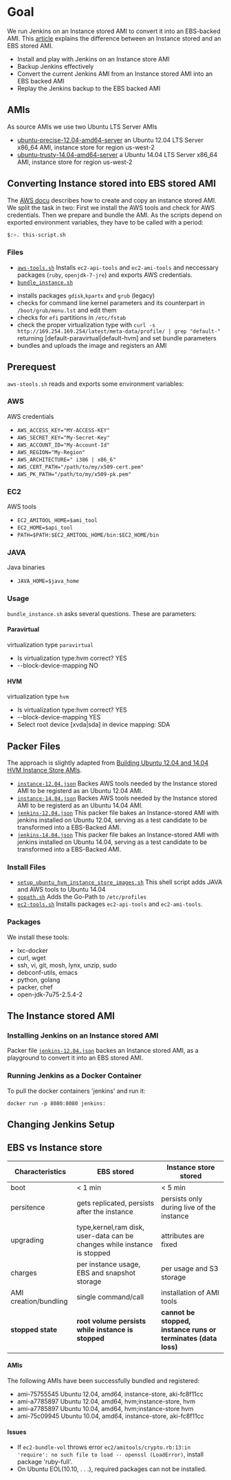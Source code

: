 # Goal
We run Jenkins on an Instance stored AMI to convert it into an
EBS-backed AMI.
This [article](http://docs.aws.amazon.com/AWSEC2/latest/UserGuide/ComponentsAMIs.html) explains the difference
between an Instance stored and an EBS stored AMI. 

+ Install and play with Jenkins on an Instance store AMI
+ Backup Jenkins effectively
+ Convert the current Jenkins AMI from an Instance stored AMI into an EBS backed AMI
+ Replay the Jenkins backup to the EBS backed AMI


## AMIs
As source AMIs we use two Ubuntu LTS Server AMIs
 + [ubuntu-precise-12.04-amd64-server](http://thecloudmarket.com/image/ami-a7785897--ubuntu-images-hvm-instance-ubuntu-precise-12-04-amd64-server-20150227) an Ubuntu 12.04 LTS Server x86_64 AMI, instance store for region us-west-2 
 + [ubuntu-trusty-14.04-amd64-server](http://thecloudmarket.com/image/ami-29ebb519--ubuntu-images-hvm-ssd-ubuntu-trusty-14-04-amd64-server-20150123) a Ubuntu 14.04 LTS Server x86_64 AMI, instance store for region us-west-2 

## Converting Instance stored into EBS stored AMI
The [AWS docu]( http://docs.aws.amazon.com/AWSEC2/latest/UserGuide/creating-an-ami-instance-store.htm) 
describes how to create and copy an instance stored AMI. We split the
task in two: First we install the AWS tools and check for AWS
credentials. Then we prepare and bundle the AMI. As the scripts depend on
exported environment variables, they have to be called with a period: 
``` bash
$:>. this-script.sh
```

### Files
 + [`aws-tools.sh`](aws-tools.sh) Installs `ec2-api-tools` and `ec2-ami-tools` and neccessary packages (`ruby`, `openjdk-7-jre`) and exports AWS credentials.
 + [`bundle_instance.sh`](bundle_instance.sh)
  - installs packages `gdisk`,`kpartx` and `grub` (legacy)
  - checks for command line kernel parameters and its counterpart in `/boot/grub/menu.lst` and edit them
  - checks for `efi` partitions in `/etc/fstab`
  - check the proper virtualization type with `curl -s http://169.254.169.254/latest/meta-data/profile/ | grep "default-"` returning [default-paravirtual|default-hvm] and set bundle parameters
  - bundles and uploads the image and registers an AMI

## Prerequest
`aws-stools.sh` reads and exports some environment variables:

### AWS
AWS credentials
 + `AWS_ACCESS_KEY="MY-ACCESS-KEY"`
 + `AWS_SECRET_KEY="My-Secret-Key"`
 + `AWS_ACCOUNT_ID="My-Account-Id"`
 + `AWS_REGION="My-Region"`
 + `AWS_ARCHITECTURE=" i386 | x86_6"`
 + `AWS_CERT_PATH="/path/to/my/x509-cert.pem"`
 + `AWS_PK_PATH="/path/to/my/x509-pk.pem"`

### EC2
AWS tools
 + `EC2_AMITOOL_HOME=$ami_tool`
 + `EC2_HOME=$api_tool`
 + `PATH=$PATH:$EC2_AMITOOL_HOME/bin:$EC2_HOME/bin`

### JAVA
Java binaries
 + `JAVA_HOME=$java_home`

### Usage
`bundle_instance.sh` asks several questions. These are parameters:

#### Paravirtual
virtualization type `paravirtual`
 * Is virtualization type:hvm correct? YES
 * --block-device-mapping NO

#### HVM
virtualization type `hvm`
 * Is virtualization type:hvm correct? YES
 * --block-device-mapping YES
 * Select root device [xvda|sda] in device mapping: SDA

## Packer Files
The approach is slightly adapted from [Building Ubuntu 12.04 and 14.04 HVM Instance Store AMIs](https://github.com/Lumida/packer/wiki/Building-Ubuntu-12.04-and-14.04-HVM-Instance-Store-AMIs).
 + [`instance-12.04.json`](instance-12.04.json)  Backes AWS tools needed by the Instance stored AMI to be registerd as an Ubuntu 12.04 AMI.
 + [`instance-14.04.json`](instance-14.04.json)  Backes AWS tools needed by the Instance stored AMI to be registerd as an Ubuntu 14.04 AMI.
 + [`jenkins-12.04.json`](jenkins-12.04.json) This packer file bakes an Instance-stored AMI with jenkins installed on Ubuntu 12.04, serving as a test candidate to be transformed into a EBS-Backed AMI.
 + [`jenkins-14.04.json`](jenkins-14.04.json) This packer file bakes an Instance-stored AMI with jenkins installed on Ubuntu 14.04, serving as a test candidate to be transformed into a EBS-Backed AMI.

### Install Files
 + [`setup_ubuntu_hvm_instance_store_images.sh`](setup_ubuntu_hvm_instance_store_images.sh) This shell script adds JAVA and AWS tools to Ubuntu 14.04
 + [`gopath.sh`](gopath.sh) Adds the Go-Path to `/etc/profiles`
 + [`ec2-tools.sh`](ec2-tools.sh) Installs packages `ec2-api-tools` and `ec2-ami-tools`.

### Packages
We install these tools:
 + lxc-docker
 + curl, wget
 + ssh, vi, git, mosh, lynx, unzip, sudo
 + debconf-utils, emacs
 + python, golang
 + packer, chef
 + open-jdk-7u75-2.5.4-2 

## The Instance stored AMI

### Installing Jenkins on an Instance stored AMI
Packer file [`jenkins-12.04.json`](jenkins-12.04.json) backes an Instance stored AMI, as a playground to convert it into an EBS stored AMI.


### Running Jenkins as a Docker Container
To pull the docker containers 'jenkins' and run it:
```
docker run -p 8080:8080 jenkins:
```

## Changing Jenkins Setup

## EBS vs Instance store
| Characteristics | EBS stored | Instance store stored |
|---|---|---|
|boot  | < 1 min  | < 5 min   |
|persitence  | gets replicated, persists after the instance  | persists only during live of the instance  |
|upgrading  | type,kernel,ram disk, user-data can be changes while instance is stopped  | attributes are fixed   |
|charges  | per instance usage, EBS and snapshot storage | per usage and S3 storage   |
|AMI creation/bundling  | single command/call  | installation of AMI tools  |
|**stopped state**  | **root volume persists while instance is stopped** |  **cannot be stopped, instance runs or terminates (data loss)**  |

#### AMIs
The following AMIs have been successfully bundled and registered:
- ami-75755545 Ubuntu 12.04, amd64, instance-store, aki-fc8f11cc
- ami-a7785897 Ubuntu 12.04, amd64, hvm;instance-store, hvm
- ami-a7785897 Ubuntu 10.04, amd64, hvm;instance-store hvm
- ami-75c09945 Ubuntu 10.04, amd64, instance-store, aki-fc8f11cc

#### Issues 
 - If `ec2-bundle-vol` throws error `ec2/amitools/crypto.rb:13:in 'require': no such file to load -- openssl (LoadError)`, install package 'ruby-full'.
 - On Ubuntu EOL(10.10, . . .), required packages can not be installed.
